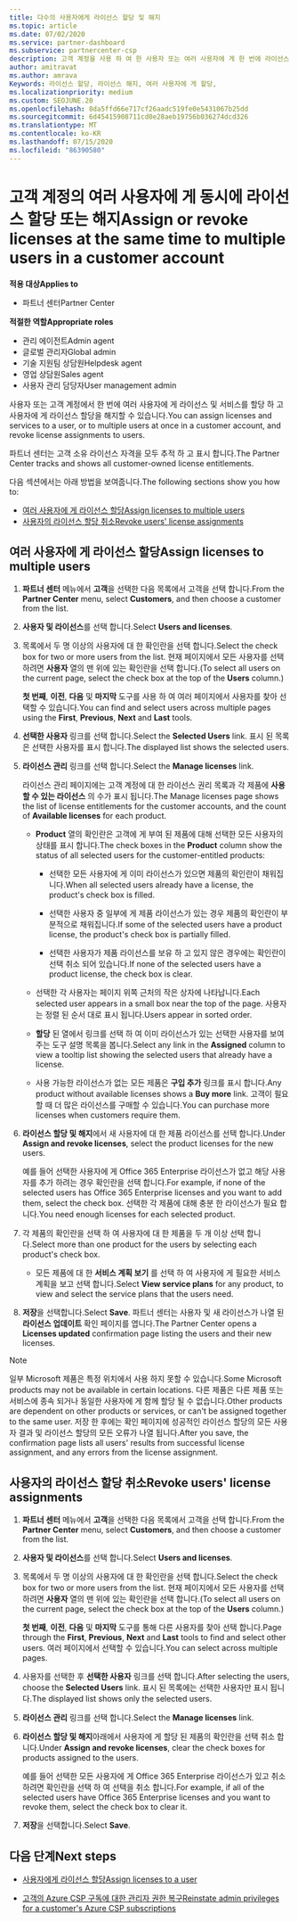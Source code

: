 ```yaml
---
title: 다수의 사용자에게 라이선스 할당 및 해지
ms.topic: article
ms.date: 07/02/2020
ms.service: partner-dashboard
ms.subservice: partnercenter-csp
description: 고객 계정을 사용 하 여 한 사용자 또는 여러 사용자에 게 한 번에 라이선스 및 서비스를 할당 하거나 해지 하는 방법에 대해 알아봅니다.
author: amitravat
ms.author: amrava
Keywords: 라이선스 할당, 라이선스 해지, 여러 사용자에 게 할당,
ms.localizationpriority: medium
ms.custom: SEOJUNE.20
ms.openlocfilehash: 8da5ffd66e717cf26aadc519fe0e5431067b25dd
ms.sourcegitcommit: 6d45415908711cd0e28aeb19756b036274dcd326
ms.translationtype: MT
ms.contentlocale: ko-KR
ms.lasthandoff: 07/15/2020
ms.locfileid: "86390580"
---
```

# <a name="assign-or-revoke-licenses-at-the-same-time-to-multiple-users-in-a-customer-account"></a><span data-ttu-id="49473-104">고객 계정의 여러 사용자에 게 동시에 라이선스 할당 또는 해지</span><span class="sxs-lookup"><span data-stu-id="49473-104">Assign or revoke licenses at the same time to multiple users in a customer account</span></span>

<span data-ttu-id="49473-105">**적용 대상**</span><span class="sxs-lookup"><span data-stu-id="49473-105">**Applies to**</span></span>

- <span data-ttu-id="49473-106">파트너 센터</span><span class="sxs-lookup"><span data-stu-id="49473-106">Partner Center</span></span>

<span data-ttu-id="49473-107">**적절한 역할**</span><span class="sxs-lookup"><span data-stu-id="49473-107">**Appropriate roles**</span></span>

- <span data-ttu-id="49473-108">관리 에이전트</span><span class="sxs-lookup"><span data-stu-id="49473-108">Admin agent</span></span>
- <span data-ttu-id="49473-109">글로벌 관리자</span><span class="sxs-lookup"><span data-stu-id="49473-109">Global admin</span></span>
- <span data-ttu-id="49473-110">기술 지원팀 상담원</span><span class="sxs-lookup"><span data-stu-id="49473-110">Helpdesk agent</span></span>
- <span data-ttu-id="49473-111">영업 상담원</span><span class="sxs-lookup"><span data-stu-id="49473-111">Sales agent</span></span>
- <span data-ttu-id="49473-112">사용자 관리 담당자</span><span class="sxs-lookup"><span data-stu-id="49473-112">User management admin</span></span>

<span data-ttu-id="49473-113">사용자 또는 고객 계정에서 한 번에 여러 사용자에 게 라이선스 및 서비스를 할당 하 고 사용자에 게 라이선스 할당을 해지할 수 있습니다.</span><span class="sxs-lookup"><span data-stu-id="49473-113">You can assign licenses and services to a user, or to multiple users at once in a customer account, and revoke license assignments to users.</span></span>

<span data-ttu-id="49473-114">파트너 센터는 고객 소유 라이선스 자격을 모두 추적 하 고 표시 합니다.</span><span class="sxs-lookup"><span data-stu-id="49473-114">The Partner Center tracks and shows all customer-owned license entitlements.</span></span>

<span data-ttu-id="49473-115">다음 섹션에서는 아래 방법을 보여줍니다.</span><span class="sxs-lookup"><span data-stu-id="49473-115">The following sections show you how to:</span></span>
- [<span data-ttu-id="49473-116">여러 사용자에 게 라이선스 할당</span><span class="sxs-lookup"><span data-stu-id="49473-116">Assign licenses to multiple users</span></span>](#assign-licenses-to-groups)
- [<span data-ttu-id="49473-117">사용자의 라이선스 할당 취소</span><span class="sxs-lookup"><span data-stu-id="49473-117">Revoke users' license assignments</span></span>](#revoking-licenses)

<a href="" id="assign-licenses-to-groups"></a>
## <a name="assign-licenses-to-multiple-users"></a><span data-ttu-id="49473-118">여러 사용자에 게 라이선스 할당</span><span class="sxs-lookup"><span data-stu-id="49473-118">Assign licenses to multiple users</span></span>

1. <span data-ttu-id="49473-119">**파트너 센터** 메뉴에서 **고객**을 선택한 다음 목록에서 고객을 선택 합니다.</span><span class="sxs-lookup"><span data-stu-id="49473-119">From the **Partner Center** menu, select **Customers**, and then choose a customer from the list.</span></span>

2. <span data-ttu-id="49473-120">**사용자 및 라이선스**를 선택 합니다.</span><span class="sxs-lookup"><span data-stu-id="49473-120">Select **Users and licenses**.</span></span>

3. <span data-ttu-id="49473-121">목록에서 두 명 이상의 사용자에 대 한 확인란을 선택 합니다.</span><span class="sxs-lookup"><span data-stu-id="49473-121">Select the check box for two or more users from the list.</span></span> <span data-ttu-id="49473-122">현재 페이지에서 모든 사용자를 선택 하려면 **사용자** 열의 맨 위에 있는 확인란을 선택 합니다.</span><span class="sxs-lookup"><span data-stu-id="49473-122">(To select all users on the current page, select the check box at the top of the **Users** column.)</span></span>

    <span data-ttu-id="49473-123">**첫 번째**, **이전**, **다음** 및 **마지막** 도구를 사용 하 여 여러 페이지에서 사용자를 찾아 선택할 수 있습니다.</span><span class="sxs-lookup"><span data-stu-id="49473-123">You can find and select users across multiple pages using the **First**, **Previous**, **Next** and **Last** tools.</span></span>

4. <span data-ttu-id="49473-124">**선택한 사용자** 링크를 선택 합니다.</span><span class="sxs-lookup"><span data-stu-id="49473-124">Select the **Selected Users** link.</span></span> <span data-ttu-id="49473-125">표시 된 목록은 선택한 사용자를 표시 합니다.</span><span class="sxs-lookup"><span data-stu-id="49473-125">The displayed list shows the selected users.</span></span>

5. <span data-ttu-id="49473-126">**라이선스 관리** 링크를 선택 합니다.</span><span class="sxs-lookup"><span data-stu-id="49473-126">Select the **Manage licenses** link.</span></span>

    <span data-ttu-id="49473-127">라이선스 관리 페이지에는 고객 계정에 대 한 라이선스 권리 목록과 각 제품에 **사용할 수 있는 라이선스** 의 수가 표시 됩니다.</span><span class="sxs-lookup"><span data-stu-id="49473-127">The Manage licenses page shows the list of license entitlements for the customer accounts, and the count of **Available licenses** for each product.</span></span>

    - <span data-ttu-id="49473-128">**Product** 열의 확인란은 고객에 게 부여 된 제품에 대해 선택한 모든 사용자의 상태를 표시 합니다.</span><span class="sxs-lookup"><span data-stu-id="49473-128">The check boxes in the **Product** column show the status of all selected users for the customer-entitled products:</span></span>

       - <span data-ttu-id="49473-129">선택한 모든 사용자에 게 이미 라이선스가 있으면 제품의 확인란이 채워집니다.</span><span class="sxs-lookup"><span data-stu-id="49473-129">When all selected users already have a license, the product's check box is filled.</span></span>

       - <span data-ttu-id="49473-130">선택한 사용자 중 일부에 게 제품 라이선스가 있는 경우 제품의 확인란이 부분적으로 채워집니다.</span><span class="sxs-lookup"><span data-stu-id="49473-130">If some of the selected users have a product license, the product's check box is partially filled.</span></span>

       - <span data-ttu-id="49473-131">선택한 사용자가 제품 라이선스를 보유 하 고 있지 않은 경우에는 확인란이 선택 취소 되어 있습니다.</span><span class="sxs-lookup"><span data-stu-id="49473-131">If none of the selected users have a product license, the check box is clear.</span></span>

    - <span data-ttu-id="49473-132">선택한 각 사용자는 페이지 위쪽 근처의 작은 상자에 나타납니다.</span><span class="sxs-lookup"><span data-stu-id="49473-132">Each selected user appears in a small box near the top of the page.</span></span> <span data-ttu-id="49473-133">사용자는 정렬 된 순서 대로 표시 됩니다.</span><span class="sxs-lookup"><span data-stu-id="49473-133">Users appear in sorted order.</span></span>

    - <span data-ttu-id="49473-134">**할당** 된 열에서 링크를 선택 하 여 이미 라이선스가 있는 선택한 사용자를 보여 주는 도구 설명 목록을 봅니다.</span><span class="sxs-lookup"><span data-stu-id="49473-134">Select any link in the **Assigned** column to view a tooltip list showing the selected users that already have a license.</span></span>

    - <span data-ttu-id="49473-135">사용 가능한 라이선스가 없는 모든 제품은 **구입 추가** 링크를 표시 합니다.</span><span class="sxs-lookup"><span data-stu-id="49473-135">Any product without available licenses shows a **Buy more** link.</span></span> <span data-ttu-id="49473-136">고객이 필요할 때 더 많은 라이선스를 구매할 수 있습니다.</span><span class="sxs-lookup"><span data-stu-id="49473-136">You can purchase more licenses when customers require them.</span></span>

6. <span data-ttu-id="49473-137">**라이선스 할당 및 해지**에서 새 사용자에 대 한 제품 라이선스를 선택 합니다.</span><span class="sxs-lookup"><span data-stu-id="49473-137">Under **Assign and revoke licenses**, select the product licenses for the new users.</span></span> 

   <span data-ttu-id="49473-138">예를 들어 선택한 사용자에 게 Office 365 Enterprise 라이선스가 없고 해당 사용자를 추가 하려는 경우 확인란을 선택 합니다.</span><span class="sxs-lookup"><span data-stu-id="49473-138">For example, if none of the selected users has Office 365 Enterprise licenses and you want to add them, select the check box.</span></span> <span data-ttu-id="49473-139">선택한 각 제품에 대해 충분 한 라이선스가 필요 합니다.</span><span class="sxs-lookup"><span data-stu-id="49473-139">You need enough licenses for each selected product.</span></span>

7. <span data-ttu-id="49473-140">각 제품의 확인란을 선택 하 여 사용자에 대 한 제품을 두 개 이상 선택 합니다.</span><span class="sxs-lookup"><span data-stu-id="49473-140">Select more than one product for the users by selecting each product's check box.</span></span>
    -   <span data-ttu-id="49473-141">모든 제품에 대 한 **서비스 계획 보기** 를 선택 하 여 사용자에 게 필요한 서비스 계획을 보고 선택 합니다.</span><span class="sxs-lookup"><span data-stu-id="49473-141">Select **View service plans** for any product, to view and select the service plans that the users need.</span></span>

8. <span data-ttu-id="49473-142">**저장**을 선택합니다.</span><span class="sxs-lookup"><span data-stu-id="49473-142">Select **Save**.</span></span> <span data-ttu-id="49473-143">파트너 센터는 사용자 및 새 라이선스가 나열 된 **라이선스 업데이트** 확인 페이지를 엽니다.</span><span class="sxs-lookup"><span data-stu-id="49473-143">The Partner Center opens a **Licenses updated** confirmation page listing the users and their new licenses.</span></span>

>[!NOTE]
><span data-ttu-id="49473-144">일부 Microsoft 제품은 특정 위치에서 사용 하지 못할 수 있습니다.</span><span class="sxs-lookup"><span data-stu-id="49473-144">Some Microsoft products may not be available in certain locations.</span></span> <span data-ttu-id="49473-145">다른 제품은 다른 제품 또는 서비스에 종속 되거나 동일한 사용자에 게 함께 할당 될 수 없습니다.</span><span class="sxs-lookup"><span data-stu-id="49473-145">Other products are dependent on other products or services, or can't be assigned together to the same user.</span></span> <span data-ttu-id="49473-146">저장 한 후에는 확인 페이지에 성공적인 라이선스 할당의 모든 사용자 결과 및 라이선스 할당의 모든 오류가 나열 됩니다.</span><span class="sxs-lookup"><span data-stu-id="49473-146">After you save, the confirmation page lists all users' results from successful license assignment, and any errors from the license assignment.</span></span>

<a href="" id="revoking-licenses"></a>
## <a name="revoke-users-license-assignments"></a><span data-ttu-id="49473-147">사용자의 라이선스 할당 취소</span><span class="sxs-lookup"><span data-stu-id="49473-147">Revoke users' license assignments</span></span>

1. <span data-ttu-id="49473-148">**파트너 센터** 메뉴에서 **고객**을 선택한 다음 목록에서 고객을 선택 합니다.</span><span class="sxs-lookup"><span data-stu-id="49473-148">From the **Partner Center** menu, select **Customers**, and then choose a customer from the list.</span></span>

2. <span data-ttu-id="49473-149">**사용자 및 라이선스**를 선택 합니다.</span><span class="sxs-lookup"><span data-stu-id="49473-149">Select **Users and licenses**.</span></span>

3. <span data-ttu-id="49473-150">목록에서 두 명 이상의 사용자에 대 한 확인란을 선택 합니다.</span><span class="sxs-lookup"><span data-stu-id="49473-150">Select the check box for two or more users from the list.</span></span> <span data-ttu-id="49473-151">현재 페이지에서 모든 사용자를 선택 하려면 **사용자** 열의 맨 위에 있는 확인란을 선택 합니다.</span><span class="sxs-lookup"><span data-stu-id="49473-151">(To select all users on the current page, select the check box at the top of the **Users** column.)</span></span>

    <span data-ttu-id="49473-152">**첫 번째**, **이전**, **다음** 및 **마지막** 도구를 통해 다른 사용자를 찾아 선택 합니다.</span><span class="sxs-lookup"><span data-stu-id="49473-152">Page through the **First**, **Previous**, **Next** and **Last** tools to find and select other users.</span></span> <span data-ttu-id="49473-153">여러 페이지에서 선택할 수 있습니다.</span><span class="sxs-lookup"><span data-stu-id="49473-153">You can select across multiple pages.</span></span>

4. <span data-ttu-id="49473-154">사용자를 선택한 후 **선택한 사용자** 링크를 선택 합니다.</span><span class="sxs-lookup"><span data-stu-id="49473-154">After selecting the users, choose the **Selected Users** link.</span></span> <span data-ttu-id="49473-155">표시 된 목록에는 선택한 사용자만 표시 됩니다.</span><span class="sxs-lookup"><span data-stu-id="49473-155">The displayed list shows only the selected users.</span></span>

5. <span data-ttu-id="49473-156">**라이선스 관리** 링크를 선택 합니다.</span><span class="sxs-lookup"><span data-stu-id="49473-156">Select the **Manage licenses** link.</span></span>

6. <span data-ttu-id="49473-157">**라이선스 할당 및 해지**아래에서 사용자에 게 할당 된 제품의 확인란을 선택 취소 합니다.</span><span class="sxs-lookup"><span data-stu-id="49473-157">Under **Assign and revoke licenses**, clear the check boxes for products assigned to the users.</span></span>

   <span data-ttu-id="49473-158">예를 들어 선택한 모든 사용자에 게 Office 365 Enterprise 라이선스가 있고 취소 하려면 확인란을 선택 하 여 선택을 취소 합니다.</span><span class="sxs-lookup"><span data-stu-id="49473-158">For example, if all of the selected users have Office 365 Enterprise licenses and you want to revoke them, select the check box to clear it.</span></span>

7. <span data-ttu-id="49473-159">**저장**을 선택합니다.</span><span class="sxs-lookup"><span data-stu-id="49473-159">Select **Save**.</span></span>

## <a name="next-steps"></a><span data-ttu-id="49473-160">다음 단계</span><span class="sxs-lookup"><span data-stu-id="49473-160">Next steps</span></span>

- [<span data-ttu-id="49473-161">사용자에게 라이선스 할당</span><span class="sxs-lookup"><span data-stu-id="49473-161">Assign licenses to a user</span></span>](assign-licenses-to-users.md)

- [<span data-ttu-id="49473-162">고객의 Azure CSP 구독에 대한 관리자 권한 복구</span><span class="sxs-lookup"><span data-stu-id="49473-162">Reinstate admin privileges for a customer's Azure CSP subscriptions</span></span>](revoke-reinstate-csp.md)